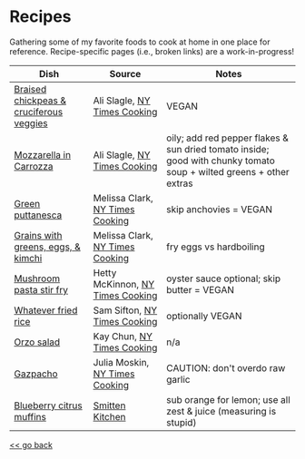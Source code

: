 # Recipes

Gathering some of my favorite foods to cook at home in one place for reference. Recipe-specific pages (i.e., broken links) are a work-in-progress!

| Dish | Source | Notes 
| ---- | ------ | ----- 
| [Braised chickpeas & cruciferous veggies](./braised_chickpeas_cruciferous_veg.md) | Ali Slagle, [NY Times Cooking](https://cooking.nytimes.com/recipes/1019559-olive-oil-braised-chickpeas-and-broccoli-rabe) | VEGAN
| [Mozzarella in Carrozza](./mozzarella_in_carrozza.md) | Ali Slagle, [NY Times Cooking](https://cooking.nytimes.com/recipes/1019683-mozzarella-in-carrozza-fried-mozzarella-sandwiches) | oily; add red pepper flakes & sun dried tomato inside; good with chunky tomato soup + wilted greens + other extras
| [Green puttanesca](./green_puttanesca) | Melissa Clark, [NY Times Cooking](https://cooking.nytimes.com/recipes/1013619-pasta-with-green-puttanesca) | skip anchovies = VEGAN
| [Grains with greens, eggs, & kimchi](./kimchi_grain_bowl.md) | Melissa Clark, [NY Times Cooking](https://cooking.nytimes.com/recipes/1016855-quinoa-and-rice-bowl-with-kale-kimchi-and-egg) | fry eggs vs hardboiling
| [Mushroom pasta stir fry](./mushroom_pasta_stir_fry.md) | Hetty McKinnon, [NY Times Cooking](https://cooking.nytimes.com/recipes/1022121-mushroom-pasta-stir-fry) | oyster sauce optional; skip butter = VEGAN
| [Whatever fried rice](./whatever_fried_rice.md) | Sam Sifton, [NY Times Cooking](https://cooking.nytimes.com/recipes/1020016-whatever-youve-got-fried-rice) | optionally VEGAN
| [Orzo salad](./orzo_salad.md) | Kay Chun, [NY Times Cooking](https://cooking.nytimes.com/recipes/1022258-orzo-salad-with-peppers-and-feta) | n/a
| [Gazpacho](./gazpacho.md) | Julia Moskin, [NY Times Cooking](https://cooking.nytimes.com/recipes/1017577-best-gazpacho) | CAUTION: don't overdo raw garlic
| [Blueberry citrus muffins](./blueberry_citrus_muffins.md) | [Smitten Kitchen](https://smittenkitchen.com/2016/08/even-more-perfect-blueberry-muffins/) | sub orange for lemon; use all zest & juice (measuring is stupid)


<!-- `|      |        |       ` = 6/8/7 x " " -->
[<< go back](..)
